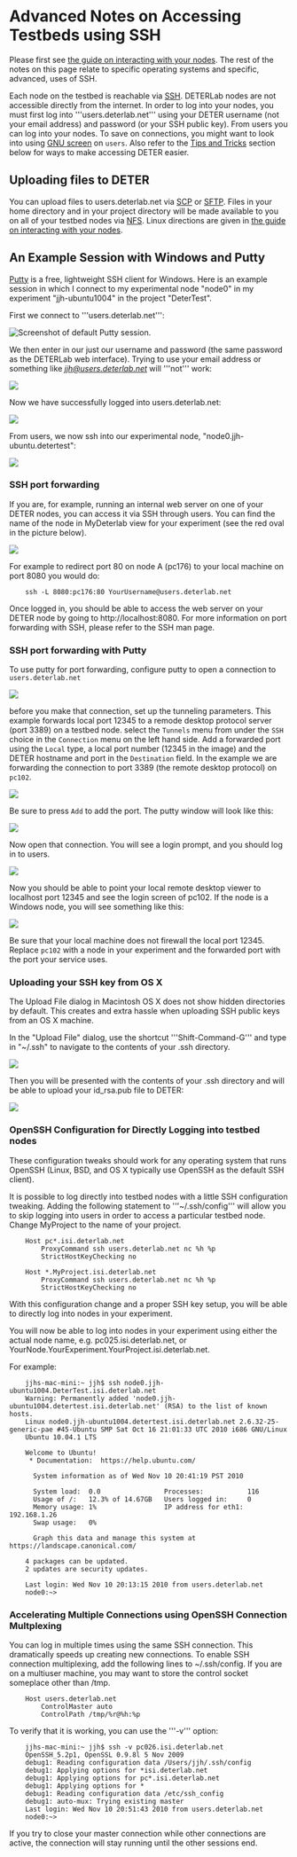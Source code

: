 # Advanced Notes on Accessing Testbeds using SSH

Please first see  [the guide on interacting with your nodes](../interact/).  The rest of the notes on this page relate to specific operating systems and specific, advanced, uses of SSH.

Each node on the testbed is reachable via <a href="http://en.wikipedia.org/wiki/Secure_Shell">SSH</a>.  DETERLab nodes are not accessible directly from the internet.  In order to log into your nodes, you must first log into '''users.deterlab.net''' using your DETER username (not your email address) and password (or your SSH public key).  From users you can log into your nodes.  To save on connections, you might want to look into using <a href="http://en.wikipedia.org/wiki/GNU_Screen">GNU screen</a> on `users`.  Also refer to the <a href="#tips-and-tricks">Tips and Tricks</a> section below for ways to make accessing DETER easier.

## Uploading files to DETER

You can upload files to users.deterlab.net via <a href="http://en.wikipedia.org/wiki/Secure_Shell#File_transfer_protocols_using_SSH">SCP</a>  or <a href="http://en.wikipedia.org/wiki/Secure_Shell#File_transfer_protocols_using_SSH">SFTP</a>.  Files in your home directory and in your project directory will be made available to you on all of your testbed nodes via <a href="http://en.wikipedia.org/wiki/Network_File_System_%28protocol%29">NFS</a>. Linux directions are given in [the guide on interacting with your nodes](../interact/).


## An Example Session with Windows and Putty

<a href="http://www.chiark.greenend.org.uk/~sgtatham/putty/">Putty</a> is a free, lightweight SSH client for Windows.  Here is an example session in which I connect to my experimental node "node0" in my experiment "jjh-ubuntu1004" in the project "DeterTest".

First we connect to '''users.deterlab.net''':

![](../img/putty_session_one.png "Screenshot of default Putty session.")

We then enter in our just our username and password (the same password as the DETERLab web interface).  Trying to use your email address or something like *jjh@users.deterlab.net* will '''not''' work:

![](../img/putty_session_two.png)

Now we have successfully logged into users.deterlab.net:

![](../img/putty_session_three.png)

From users, we now ssh into our experimental node, "node0.jjh-ubuntu.detertest":

![](../img/putty_session_four.png)

### SSH port forwarding ###

If you are, for example, running an internal web server on one of your DETER nodes, you can access it via SSH through users.  You can find the name of the node in MyDeterlab view for your experiment (see the red oval in the picture below).

![](../img/nodes.png)

For example to redirect port 80 on node A (pc176) to your local machine on port 8080 you would do:

```
    ssh -L 8080:pc176:80 YourUsername@users.deterlab.net
```

Once logged in, you should be able to access the web server on your DETER node by going to http://localhost:8080.  For more information on port forwarding with SSH, please refer to the SSH man page.

### SSH port forwarding with Putty

To use putty for port forwarding, configure putty to open a connection to ```users.deterlab.net```

![](../img/putty1.png)

before you make that connection, set up the tunneling parameters.  This example forwards local port 12345 to a remode desktop protocol server (port 3389) on a testbed node.  select the ```Tunnels``` menu from under the ```SSH``` choice in the ```Connection``` menu on the left hand side.  Add a forwarded port using the ```Local``` type, a local port number (12345 in the image) and the DETER hostname and port in the ```Destination``` field.  In the example we are forwarding the connection to port 3389 (the remote desktop protocol) on ```pc102```. 

![](../img/putty2.png)

Be sure to press ```Add``` to add the port.  The putty window will look like this:

![](../img/putty3.png)

Now open that connection.  You will see a login prompt, and you should log in to users.

![](../img/login.png)

Now you should be able to point your local remote desktop viewer to localhost port 12345 and see the login screen of pc102.  If the node is a Windows node, you will see something like this:

![](../img/tunnel.png)

Be sure that your local machine does not firewall the local port 12345.  Replace ```pc102``` with a node in your experiment and the forwarded port with the port your service uses.

### Uploading your SSH key from OS X <a name="OSX"></a>

The Upload File dialog in Macintosh OS X does not show hidden directories by default.  This creates and extra hassle when uploading SSH public keys from an OS X machine.  

In the "Upload File" dialog, use the shortcut '''Shift-Command-G''' and type in "~/.ssh" to navigate to the contents of your .ssh directory.

![](../img/os_x_key_upload_one.png)

Then you will be presented with the contents of your .ssh directory and will be able to upload your id_rsa.pub file to DETER:

![](../img/os_x_key_upload_two.png)

### OpenSSH Configuration for Directly Logging into testbed nodes

These configuration tweaks should work for any operating system that runs OpenSSH (Linux, BSD, and OS X typically use OpenSSH as the default SSH client).

It is possible to log directly into testbed nodes with a little SSH configuration tweaking.  Adding the following statement to '''~/.ssh/config''' will allow you to skip logging into users in order to access a particular testbed node.  Change MyProject to the name of your project.

```
    Host pc*.isi.deterlab.net
        ProxyCommand ssh users.deterlab.net nc %h %p
        StrictHostKeyChecking no

    Host *.MyProject.isi.deterlab.net
        ProxyCommand ssh users.deterlab.net nc %h %p
        StrictHostKeyChecking no
```

With this configuration change and a proper SSH key setup, you will be able to directly log into nodes in your experiment.

You will now be able to log into nodes in your experiment using either the actual node name, e.g. pc025.isi.deterlab.net, or YourNode.YourExperiment.YourProject.isi.deterlab.net.

For example:

```
    jjhs-mac-mini:~ jjh$ ssh node0.jjh-ubuntu1004.DeterTest.isi.deterlab.net
    Warning: Permanently added 'node0.jjh-ubuntu1004.detertest.isi.deterlab.net' (RSA) to the list of known hosts.
    Linux node0.jjh-ubuntu1004.detertest.isi.deterlab.net 2.6.32-25-generic-pae #45-Ubuntu SMP Sat Oct 16 21:01:33 UTC 2010 i686 GNU/Linux
    Ubuntu 10.04.1 LTS

    Welcome to Ubuntu!
     * Documentation:  https://help.ubuntu.com/

      System information as of Wed Nov 10 20:41:19 PST 2010

      System load:  0.0                Processes:           116
      Usage of /:   12.3% of 14.67GB   Users logged in:     0
      Memory usage: 1%                 IP address for eth1: 192.168.1.26
      Swap usage:   0%

      Graph this data and manage this system at https://landscape.canonical.com/

    4 packages can be updated.
    2 updates are security updates.

    Last login: Wed Nov 10 20:13:15 2010 from users.deterlab.net
    node0:~> 
```

### Accelerating Multiple Connections using OpenSSH Connection Multplexing 

You can log in multiple times using the same SSH connection.  This dramatically speeds up creating new connections.  To enable SSH connection multiplexing, add the following lines to ~/.ssh/config.  If you are on a multiuser machine, you may want to store the control socket someplace other than /tmp.

```
    Host users.deterlab.net
        ControlMaster auto
        ControlPath /tmp/%r@%h:%p
```

To verify that it is working, you can use the '''-v''' option:

```
    jjhs-mac-mini:~ jjh$ ssh -v pc026.isi.deterlab.net
    OpenSSH_5.2p1, OpenSSL 0.9.8l 5 Nov 2009
    debug1: Reading configuration data /Users/jjh/.ssh/config
    debug1: Applying options for *isi.deterlab.net
    debug1: Applying options for pc*.isi.deterlab.net
    debug1: Applying options for *
    debug1: Reading configuration data /etc/ssh_config
    debug1: auto-mux: Trying existing master
    Last login: Wed Nov 10 20:51:43 2010 from users.deterlab.net
    node0:~> 
```

If you try to close your master connection while other connections are active, the connection will stay running until the other sessions end.